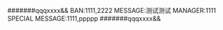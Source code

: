 #######qqqxxxx&&
BAN:1111,2222
MESSAGE:测试测试
MANAGER:1111
SPECIAL MESSAGE:1111,ppppp
#######qqqxxxx&&
